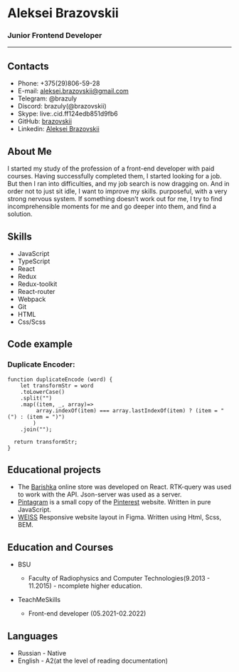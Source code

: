 # Aleksei Brazovskii

### Junior Frontend Developer

***

## Contacts

+ Phone: +375(29)806-59-28
+ E-mail: aleksei.brazovskii@gmail.com
+ Telegram: @brazuly
+ Discord: brazuly(@brazovskii)
+ Skype: live:.cid.ff124edb851d9fb6
+ GitHub: [brazovskii](https://github.com/brazovskii)
+ Linkedin: [Aleksei Brazovskii](https://www.linkedin.com/in/aleksei-brazovskii-7b114b215/?originalSubdomain=by)

## About Me
          
I started my study of the profession of a front-end developer with paid courses. Having successfully completed them, I
started looking for a job. But then I ran into difficulties, and my job search is now dragging on. And in order not to
just sit idle, I want to improve my skills. purposeful, with a very strong nervous system. If something doesn’t work out
for me, I try to find incomprehensible moments for me and go deeper into them, and find a solution.

## Skills

+ JavaScript
+ TypeScript
+ React
+ Redux
+ Redux-toolkit
+ React-router
+ Webpack
+ Git
+ HTML
+ Css/Scss

## Code example

### Duplicate Encoder:

```
function duplicateEncode (word) {
    let transformStr = word
    .toLowerCase()
    .split("")
    .map((item, _, array)=>
         array.indexOf(item) === array.lastIndexOf(item) ? (item = "(") : (item = ")")
        )
    .join("");
  
  return transformStr;
}
```

## Educational projects

+ The [Barishka](https://github.com/brazovskii/Barishka) online store was developed on React. RTK-query was used to work
  with the API. Json-server was used as a server.
+ [Pintagram](https://github.com/brazovskii/Clone-Pinterest) is a small copy of
  the [Pinterest](https://www.pinterest.com/) website. Written in pure JavaScript.
+ [WEISS](https://github.com/brazovskii/WEISS) Responsive website layout in Figma. Written using Html, Scss, BEM.

## Education and Courses

+ BSU
    - Faculty of Radiophysics and Computer Technologies(9.2013 - 11.2015) - ncomplete higher education.

+ TeachMeSkills
    - Front-end developer (05.2021-02.2022)

## Languages

+ Russian - Native
+ English - A2(at the level of reading documentation)
